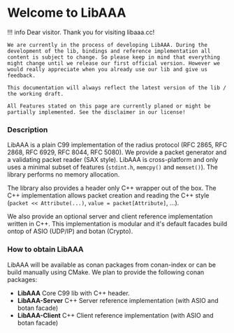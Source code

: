 # Welcome to LibAAA

!!! info
    Dear visitor. Thank you for visiting libaaa.cc!

    We are currently in the process of developing LibAAA. During the development of the lib, bindings and reference implementation all content is subject to change. So please keep in mind that everything might change until we release our first official version. However we would really appreciate when you already use our lib and give us feedback. 

    This documentation will always reflect the latest version of the lib / the working draft.

    All Features stated on this page are currently planed or might be partially implemented. See the disclaimer in our license!

### Description
LibAAA is a plain C99 implementation of the radius protocol (RFC 2865, RFC 2868, RFC 6929, RFC 8044, RFC 5080). We provide a packet generator and a validating packet reader (SAX style). LibAAA is cross-platform and only uses a minimal subset of features (`stdint.h`, `memcpy()` and `memset()`). The library performs no memory allocation.

The library also provides a header only C++ wrapper out of the box. The C++ implementation allows packet creation and reading the C++ style (`packet << Attribute(...)`, `value = packet[Attribute]`, ...).

We also provide an optional server and client reference implementation written in C++. This implementation is modular and it's default facades build ontop of ASIO (UDP/IP) and botan (Crypto).

### How to obtain LibAAA
LibAAA will be available as conan packages from conan-index or can be build manually using CMake. We plan to provide the following conan packages:

- **LibAAA** Core C99 lib with C++ header.
- **LibAAA-Server** C++ Server reference implementation (with ASIO and botan facade)
- **LibAAA-Client** C++ Client reference implementation (with ASIO and botan facade)

